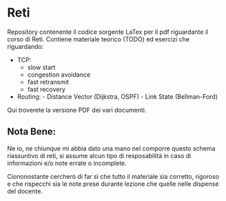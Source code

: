 # Reti
Repository contenente il codice sorgente LaTex per il pdf riguardante il corso di Reti.
Contiene materiale teorico (TODO) ed esercizi che riguardando:
- TCP:
     - slow start
     - congestion avoidance 
     - fast retransmit 
     - fast recovery 
- Routing:
      - Distance Vector (Dijkstra, OSPF)
      - Link State (Bellman-Ford)

Qui troverete la versione PDF dei vari documenti.

## Nota Bene:
Ne io, ne chiunque mi abbia dato una mano nel comporre questo schema riassuntivo di reti, si assume alcun tipo di resposabilità in caso di informazioni e/o note errate o incomplete.

Ciononostante cercherò di far sì che tutto il materiale sia corretto, rigoroso e che rispecchi sia le note prese durante lezione che quelle nelle dispense del docente.
